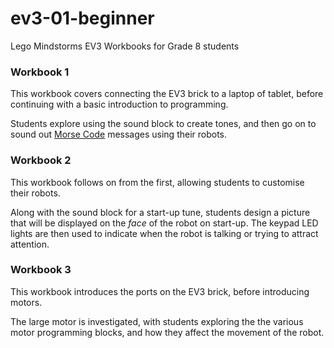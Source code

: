 # ev3-01-beginner

Lego Mindstorms EV3 Workbooks for Grade 8 students

### Workbook 1

This workbook covers connecting the EV3 brick to a laptop of tablet, before continuing with a basic introduction to programming.

Students explore using the sound block to create tones, and then go on to sound out [Morse Code](https://en.wikipedia.org/wiki/Morse_code) messages using their robots.

### Workbook 2

This workbook follows on from the first, allowing students to customise their robots.

Along with the sound block for a start-up tune, students design a picture that will be displayed on the *face* of the robot on start-up. The keypad LED lights are then used to indicate when the robot is talking or trying to attract attention.

### Workbook 3

This workbook introduces the ports on the EV3 brick, before introducing motors.

The large motor is investigated, with students exploring the the various motor programming blocks, and how they affect the movement of the robot.